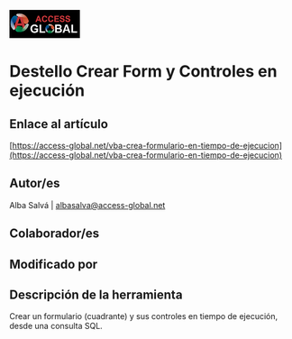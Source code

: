 ﻿![Access-global](/blob/main/Images/Logo1.png)
# Destello Crear Form y Controles en ejecución
## Enlace al artículo
[https://access-global.net/vba-crea-formulario-en-tiempo-de-ejecucion](https://access-global.net/vba-crea-formulario-en-tiempo-de-ejecucion)
## Autor/es
Alba Salvá | albasalva@access-global.net
## Colaborador/es

## Modificado por

## Descripción de la herramienta
Crear un formulario (cuadrante) y sus controles en tiempo de ejecución, desde una consulta SQL.


